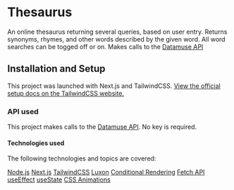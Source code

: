 # Thesaurus 

An online thesaurus returning several queries, based on user entry. 
Returns synonyms, rhymes, and other words described by the given word.
All word searches can be togged off or on.
Makes calls to the [Datamuse API]("https://www.datamuse.com/api/")

## Installation and Setup

This project was launched with Next.js and TailwindCSS. [View the official setup 
docs on the TailwindCSS website.]("https://tailwindcss.com/docs/guides/nextjs")

### API used

This project makes calls to the [Datamuse API]("https://www.datamuse.com/api/"). No key is required.

#### Technologies used

The following technologies and topics are covered:

[Node.js]("https://nodejs.org/en/")
[Next.js]("https://nextjs.org/")
[TailwindCSS]("https://tailwindcss.com/")
[Luxon]("https://moment.github.io/luxon/#/")
[Conditional Rendering]("https://reactjs.org/docs/conditional-rendering.html")
[Fetch API]("https://developer.mozilla.org/en-US/docs/Web/API/Fetch_API")
[useEffect]("https://reactjs.org/docs/hooks-effect.html")
[useState]("https://reactjs.org/docs/hooks-state.html")
[CSS Animations]("https://developer.mozilla.org/en-US/docs/Web/CSS/CSS_Animations/Using_CSS_animations")

